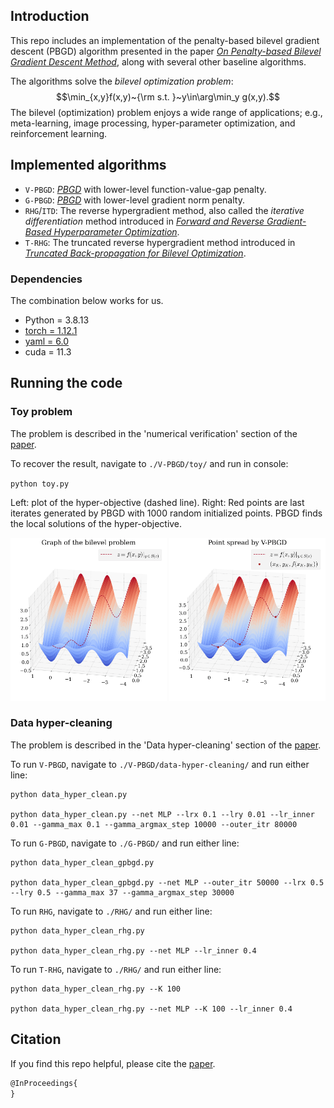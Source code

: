 ## Introduction

This repo includes an implementation of the penalty-based bilevel gradient descent (PBGD) algorithm presented in the paper
 [_On Penalty-based Bilevel Gradient Descent Method_](https://www.google.com/), along with several other baseline algorithms.
 
 The algorithms solve the _bilevel optimization problem_:
 $$\min_{x,y}f(x,y)~{\rm s.t. }~y\in\arg\min_y g(x,y).$$
 The bilevel (optimization) problem enjoys a wide range of applications; e.g., meta-learning, image processing, hyper-parameter optimization, and reinforcement learning.
 
## Implemented algorithms
- `V-PBGD`: [_PBGD_](https://www.google.com/) with lower-level function-value-gap penalty.
- `G-PBGD`: [_PBGD_](https://www.google.com/) with lower-level gradient norm penalty.
- `RHG`/`ITD`: The reverse hypergradient method, also called the _iterative differentiation_ method introduced in [_Forward and Reverse Gradient-Based Hyperparameter Optimization_](http://proceedings.mlr.press/v70/franceschi17a).
- `T-RHG`: The truncated reverse hypergradient method introduced in [_Truncated Back-propagation for Bilevel Optimization_](http://proceedings.mlr.press/v70/franceschi17a).

### Dependencies

The combination below works for us.
- Python = 3.8.13
- [torch = 1.12.1](https://pytorch.org/get-started/locally/)
- [yaml = 6.0](https://pypi.org/project/PyYAML/)
- cuda = 11.3

## Running the code

### Toy problem
The problem is described in the 'numerical verification' section of the [paper](https://www.google.com/).

To recover the result, navigate to `./V-PBGD/toy/` and run in console:

`python toy.py`

Left: plot of the hyper-objective (dashed line). 
Right: Red points are last iterates generated by PBGD with 1000 random initialized points. PBGD finds the local solutions of the hyper-objective.
<p float="left">
  <img src="./V-PBGD/toy/toy_graph.png" width="250" />
  <img src="./V-PBGD/toy/toy_point_spread.png" width="250" /> 
</p>



### Data hyper-cleaning
The problem is described in the 'Data hyper-cleaning' section of the [paper](https://www.google.com/).

To run `V-PBGD`, navigate to `./V-PBGD/data-hyper-cleaning/` and run either line:
```
python data_hyper_clean.py 

python data_hyper_clean.py --net MLP --lrx 0.1 --lry 0.01 --lr_inner 0.01 --gamma_max 0.1 --gamma_argmax_step 10000 --outer_itr 80000
```

To run `G-PBGD`, navigate to `./G-PBGD/` and run either line:

```
python data_hyper_clean_gpbgd.py

python data_hyper_clean_gpbgd.py --net MLP --outer_itr 50000 --lrx 0.5 --lry 0.5 --gamma_max 37 --gamma_argmax_step 30000  
```

To run `RHG`, navigate to `./RHG/` and run either line:
```
python data_hyper_clean_rhg.py 

python data_hyper_clean_rhg.py --net MLP --lr_inner 0.4
```

To run `T-RHG`, navigate to `./RHG/` and run either line:

```
python data_hyper_clean_rhg.py --K 100

python data_hyper_clean_rhg.py --net MLP --K 100 --lr_inner 0.4
```


## Citation

If you find this repo helpful, please cite the [paper](https://www.google.com/).

```latex
@InProceedings{
}
```
